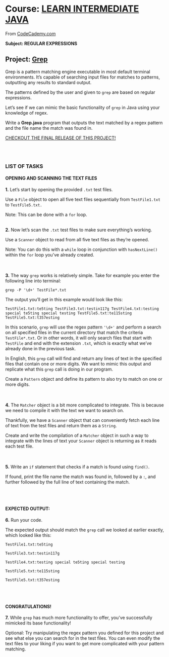 <html>
 <body>
  <div md-src-pos="0..3957">
   <h1 md-src-pos="0..92">Course: <a href="https://www.codecademy.com/learn/learn-intermediate-java" md-src-pos="9..92">LEARN INTERMEDIATE JAVA</a></h1>
   <p md-src-pos="93..164"><span md-src-pos="93..97">From</span> <a href="https://www.codecademy.com/profiles/fernandotona" md-src-pos="98..164">CodeCademy.com</a></p>
   <p md-src-pos="166..198"><strong md-src-pos="166..198">Subject: REGULAR EXPRESSIONS</strong></p>
   <h2 md-src-pos="200..302">Project: <a href="https://www.codecademy.com/courses/learn-intermediate-java/projects/grep-java-regex" md-src-pos="211..302">Grep</a></h2>
   <p md-src-pos="304..493"><span md-src-pos="304..387">Grep is a pattern matching engine executable in most default terminal environments.</span> <span md-src-pos="388..450">It’s capable of searching input files for matches to patterns,</span> <span md-src-pos="451..493">outputting any results to standard output.</span></p>
   <p md-src-pos="495..581"><span md-src-pos="495..540">The patterns defined by the user and given to</span> <code md-src-pos="541..547">grep</code> <span md-src-pos="548..581">are based on regular expressions.</span></p>
   <p md-src-pos="583..681"><span md-src-pos="583..635">Let’s see if we can mimic the basic functionality of</span> <code md-src-pos="636..642">grep</code> <span md-src-pos="643..681">in Java using your knowledge of regex.</span></p>
   <p md-src-pos="683..803"><span md-src-pos="683..690">Write a</span> <strong md-src-pos="691..704">Grep.java</strong> <span md-src-pos="705..803">program that outputs the text matched by a regex pattern and the file name the match was found in.</span></p>
   <p md-src-pos="805..949"><a href="https://github.com/fernandotonacoder/CodeCademyProjects/releases/tag/Learn_Intermediate_Java_Grep" md-src-pos="805..949">CHECKOUT THE FINAL RELEASE OF THIS PROJECT!</a></p>
   <p md-src-pos="951..960"><br><br></p>
   <h3 md-src-pos="961..981"><strong md-src-pos="964..981">LIST OF TASKS</strong></h3>
   <h4 md-src-pos="983..1026"><strong md-src-pos="987..1026">OPENING AND SCANNING THE TEXT FILES</strong></h4>
   <p md-src-pos="1028..1089"><strong md-src-pos="1028..1034">1.</strong> <span md-src-pos="1035..1070">Let’s start by opening the provided</span> <code md-src-pos="1071..1077">.txt</code> <span md-src-pos="1078..1089">test files.</span></p>
   <p md-src-pos="1091..1192"><span md-src-pos="1091..1096">Use a</span> <code md-src-pos="1097..1103">File</code> <span md-src-pos="1104..1156">object to open all five text files sequentially from</span> <code md-src-pos="1157..1172">TestFile1.txt</code> <span md-src-pos="1173..1175">to</span> <code md-src-pos="1176..1192">TestFile5.txt.</code></p>
   <p md-src-pos="1194..1245"><span md-src-pos="1194..1198">Note</span>: <span md-src-pos="1200..1223">This can be done with a</span> <code md-src-pos="1224..1229">for</code> <span md-src-pos="1230..1235">loop.</span> <br><br></p>
   <p md-src-pos="1247..1325"><strong md-src-pos="1247..1253">2.</strong> <span md-src-pos="1254..1272">Now let’s scan the</span> <code md-src-pos="1273..1279">.txt</code> <span md-src-pos="1280..1325">test files to make sure everything’s working.</span></p>
   <p md-src-pos="1327..1401"><span md-src-pos="1327..1332">Use a</span> <code md-src-pos="1333..1342">Scanner</code> <span md-src-pos="1343..1401">object to read from all five text files as they’re opened.</span></p>
   <p md-src-pos="1403..1526"><span md-src-pos="1403..1407">Note</span>: <span md-src-pos="1409..1431">You can do this with a</span> <code md-src-pos="1432..1439">while</code> <span md-src-pos="1440..1464">loop in conjunction with</span> <code md-src-pos="1465..1480">hasNextLine()</code> <span md-src-pos="1481..1491">within the</span> <code md-src-pos="1492..1497">for</code> <span md-src-pos="1498..1526">loop you’ve already created.</span></p>
   <p md-src-pos="1528..1648"><br><br> <strong md-src-pos="1538..1544">3.</strong> <span md-src-pos="1545..1552">The way</span> <code md-src-pos="1553..1559">grep</code> <span md-src-pos="1560..1587">works is relatively simple.</span> <span md-src-pos="1588..1647">Take for example you enter the following line into terminal</span>:</p>
   <p md-src-pos="1650..1679"><code md-src-pos="1650..1679">grep -P '\d+' TestFile*.txt</code></p>
   <p md-src-pos="1681..1740"><span md-src-pos="1681..1739">The output you’ll get in this example would look like this</span>:</p>
   <p md-src-pos="1742..1894"><code md-src-pos="1742..1894">TestFile1.txt:te5ting TestFile3.txt:testin117g TestFile4.txt:testing special te5ting special testing TestFile5.txt:te115sting TestFile5.txt:t357esting</code></p>
   <p md-src-pos="1896..2235"><span md-src-pos="1896..1913">In this scenario,</span> <code md-src-pos="1914..1920">grep</code> <span md-src-pos="1921..1947">will use the regex pattern</span> <code md-src-pos="1948..1955">'\d+'</code> <span md-src-pos="1956..2048">and perform a search on all specified files in the current directory that match the criteria</span> <code md-src-pos="2049..2064">TestFile*.txt</code><span md-src-pos="2064..2065">.</span> <span md-src-pos="2066..2084">Or in other words,</span> <span md-src-pos="2085..2126">it will only search files that start with</span> <code md-src-pos="2127..2137">TestFile</code> <span md-src-pos="2138..2164">and end with the extension</span> <code md-src-pos="2165..2171">.txt</code><span md-src-pos="2171..2172">,</span> <span md-src-pos="2173..2235">which is exactly what we’ve already done in the previous task.</span></p>
   <p md-src-pos="2237..2450"><span md-src-pos="2237..2248">In English,</span> <span md-src-pos="2249..2253">this</span> <code md-src-pos="2254..2260">grep</code> <span md-src-pos="2261..2360">call will find and return any lines of text in the specified files that contain one or more digits.</span> <span md-src-pos="2361..2413">We want to mimic this output and replicate what this</span> <code md-src-pos="2414..2420">grep</code> <span md-src-pos="2421..2450">call is doing in our program.</span></p>
   <p md-src-pos="2452..2544"><span md-src-pos="2452..2460">Create a</span> <code md-src-pos="2461..2470">Pattern</code> <span md-src-pos="2471..2544">object and define its pattern to also try to match on one or more digits.</span></p>
   <p md-src-pos="2546..2697"><br><br> <strong md-src-pos="2556..2562">4.</strong> <span md-src-pos="2563..2566">The</span> <code md-src-pos="2567..2576">Matcher</code> <span md-src-pos="2577..2623">object is a bit more complicated to integrate.</span> <span md-src-pos="2624..2697">This is because we need to compile it with the text we want to search on.</span></p>
   <p md-src-pos="2699..2834"><span md-src-pos="2699..2710">Thankfully,</span> <span md-src-pos="2711..2720">we have a</span> <code md-src-pos="2721..2730">Scanner</code> <span md-src-pos="2731..2824">object that can conveniently fetch each line of text from the test files and return them as a</span> <code md-src-pos="2825..2833">String</code><span md-src-pos="2833..2834">.</span></p>
   <p md-src-pos="2836..3003"><span md-src-pos="2836..2873">Create and write the compilation of a</span> <code md-src-pos="2874..2883">Matcher</code> <span md-src-pos="2884..2945">object in such a way to integrate with the lines of text your</span> <code md-src-pos="2946..2955">Scanner</code> <span md-src-pos="2956..3003">object is returning as it reads each test file.</span></p>
   <p md-src-pos="3005..3093"><br><br> <strong md-src-pos="3015..3021">5.</strong> <span md-src-pos="3022..3030">Write an</span> <code md-src-pos="3031..3035">if</code> <span md-src-pos="3036..3083">statement that checks if a match is found using</span> <code md-src-pos="3084..3092">find()</code><span md-src-pos="3092..3093">.</span></p>
   <p md-src-pos="3095..3235"><span md-src-pos="3095..3104">If found,</span> <span md-src-pos="3105..3148">print the file name the match was found in,</span> <span md-src-pos="3149..3162">followed by a</span> <code md-src-pos="3163..3166">:</code><span md-src-pos="3166..3167">,</span> <span md-src-pos="3168..3235">and further followed by the full line of text containing the match.</span></p>
   <p md-src-pos="3237..3246"><br><br></p>
   <h4 md-src-pos="3247..3271"><strong md-src-pos="3251..3271">EXPECTED OUTPUT:</strong></h4>
   <p md-src-pos="3273..3294"><strong md-src-pos="3273..3279">6.</strong> <span md-src-pos="3280..3294">Run your code.</span></p>
   <p md-src-pos="3296..3398"><span md-src-pos="3296..3332">The expected output should match the</span> <code md-src-pos="3333..3339">grep</code> <span md-src-pos="3340..3374">call we looked at earlier exactly,</span> <span md-src-pos="3375..3397">which looked like this</span>:</p>
   <p md-src-pos="3400..3423"><code md-src-pos="3400..3423">TestFile1.txt:te5ting</code></p>
   <p md-src-pos="3425..3451"><code md-src-pos="3425..3451">TestFile3.txt:testin117g</code></p>
   <p md-src-pos="3453..3508"><code md-src-pos="3453..3508">TestFile4.txt:testing special te5ting special testing</code></p>
   <p md-src-pos="3510..3536"><code md-src-pos="3510..3536">TestFile5.txt:te115sting</code></p>
   <p md-src-pos="3538..3564"><code md-src-pos="3538..3564">TestFile5.txt:t357esting</code></p>
   <p md-src-pos="3566..3575"><br><br></p>
   <h4 md-src-pos="3576..3600"><strong md-src-pos="3580..3600">CONGRATULATIONS!</strong></h4>
   <p md-src-pos="3602..3712"><strong md-src-pos="3602..3608">7.</strong> <span md-src-pos="3609..3614">While</span> <code md-src-pos="3615..3621">grep</code> <span md-src-pos="3622..3659">has much more functionality to offer,</span> <span md-src-pos="3660..3711">you’ve successfully mimicked its base functionality</span>!</p>
   <p md-src-pos="3714..3957"><span md-src-pos="3714..3722">Optional</span>: <span md-src-pos="3724..3843">Try manipulating the regex pattern you defined for this project and see what else you can search for in the test files.</span> <span md-src-pos="3844..3957">You can even modify the text files to your liking if you want to get more complicated with your pattern matching.</span></p>
  </div>
 </body>
</html>